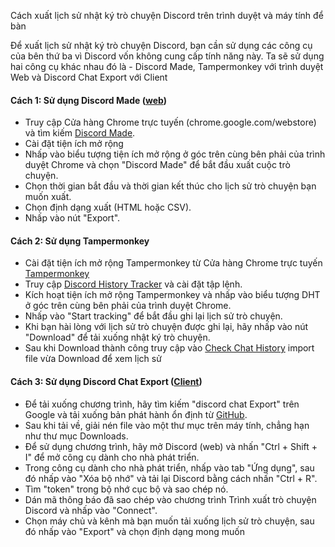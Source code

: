 Cách xuất lịch sử nhật ký trò chuyện Discord trên trình duyệt và máy tính để bàn

Để xuất lịch sử nhật ký trò chuyện Discord, bạn cần sử dụng các công cụ của bên thứ ba vì Discord vốn không cung cấp tính năng này. Ta sẽ sử dụng hai công cụ khác nhau đó là - Discord Made, Tampermonkey với trình duyệt Web và Discord Chat Export với Client

#### Cách 1: Sử dụng Discord Made ([web](https://www.youtube.com/watch?v=4cijBczRu1o))

- Truy cập Cửa hàng Chrome trực tuyến (chrome.google.com/webstore) và tìm kiếm [Discord Made](https://chromewebstore.google.com/detail/discordmate-discord-chat/ofjlibelpafmdhigfgggickpejfomamk).
- Cài đặt tiện ích mở rộng
- Nhấp vào biểu tượng tiện ích mở rộng ở góc trên cùng bên phải của trình duyệt Chrome và chọn "Discord Made" để bắt đầu xuất cuộc trò chuyện.
- Chọn thời gian bắt đầu và thời gian kết thúc cho lịch sử trò chuyện bạn muốn xuất.
- Chọn định dạng xuất (HTML hoặc CSV).
- Nhấp vào nút "Export".

#### Cách 2: Sử dụng Tampermonkey

- Cài đặt tiện ích mở rộng Tampermonkey từ Cửa hàng Chrome trực tuyến [Tampermonkey](chrome.google.com/webstore/detail/tampermonkey/dhdgffkkebhmkfjojejmpbldmpobfkfo)
- Truy cập [Discord History Tracker](https://dht.chylex.com/browser-only/build/track.user.js) và cài đặt tập lệnh.
- Kích hoạt tiện ích mở rộng Tampermonkey và nhấp vào biểu tượng DHT ở góc trên cùng bên phải của trình duyệt Chrome.
- Nhấp vào "Start tracking" để bắt đầu ghi lại lịch sử trò chuyện.
- Khi bạn hài lòng với lịch sử trò chuyện được ghi lại, hãy nhấp vào nút "Download" để tải xuống nhật ký trò chuyện.
- Sau khi Download thành công truy cập vào [Check Chat History](https://dht.chylex.com/browser-only/build/viewer.html) import file vừa Download để xem lịch sử

#### Cách 3: Sử dụng Discord Chat Export ([Client](https://www.youtube.com/watch?v=ovLFCM10m_Q))

- Để tải xuống chương trình, hãy tìm kiếm "discord chat Export" trên Google và tải xuống bản phát hành ổn định từ [GitHub](https://github.com/Tyrrrz/DiscordChatExporter).
- Sau khi tải về, giải nén file vào một thư mục trên máy tính, chẳng hạn như thư mục Downloads.
- Để sử dụng chương trình, hãy mở Discord (web) và nhấn "Ctrl + Shift + I" để mở công cụ dành cho nhà phát triển.
- Trong công cụ dành cho nhà phát triển, nhấp vào tab "Ứng dụng", sau đó nhấp vào "Xóa bộ nhớ" và tải lại Discord bằng cách nhấn "Ctrl + R".
- Tìm "token" trong bộ nhớ cục bộ và sao chép nó.
- Dán mã thông báo đã sao chép vào chương trình Trình xuất trò chuyện Discord và nhấp vào "Connect".
- Chọn máy chủ và kênh mà bạn muốn tải xuống lịch sử trò chuyện, sau đó nhấp vào "Export" và chọn định dạng mong muốn

